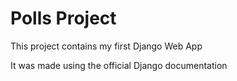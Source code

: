 # Polls Project

This project contains my first Django Web App

It was made using the official Django documentation
